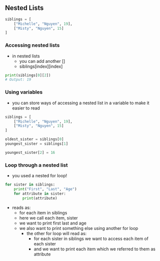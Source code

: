 ## Nested Lists

``` python
siblings = [
    ["Michelle", "Nguyen", 19],
    ["Misty", "Nguyen", 15]
]
```
### Accessing nested lists
- in nested lists
    - you can add another [] 
    - siblings[index][index]

``` python
print(siblings[0][2])
# Output: 19
```

### Using variables
- you can store ways of accessing a nested list in a variable to make it easier to read
``` python
siblings = [
    ["Michelle", "Nguyen", 19],
    ["Misty", "Nguyen", 15]
]

oldest_sister = siblings[0]
youngest_sister = siblings[1]

youngest_sister[2] = 16
```
### Loop through a nested list 
- you used a nested for loop!
``` python
for sister in siblings:
    print("First", "Last", "Age")
    for attribute in sister:
        print(attribute)
```
- reads as:
    - for each item in siblings
    - here we call each item, sister
    - we want to print first last and age
    - we also want to print something else using another for loop
        - the other for loop will read as:
            - for each sister in siblings we want to access each item of each sister 
            - and we want to print each item which we referred to them as attribute